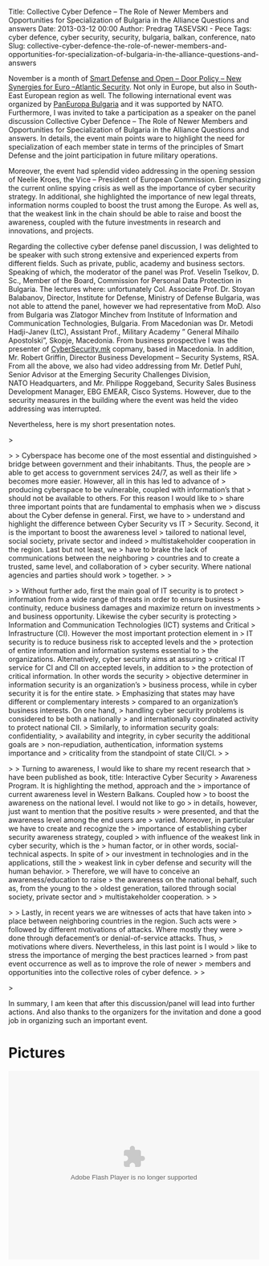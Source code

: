 Title: Collective Cyber Defence – The Role of Newer Members and Opportunities for Specialization of Bulgaria in the Alliance Questions and answers
Date: 2013-03-12 00:00
Author: Predrag TASEVSKI - Pece
Tags: cyber defence, cyber security, security, bulgaria, balkan, conference, nato
Slug: collective-cyber-defence-the-role-of-newer-members-and-opportunities-for-specialization-of-bulgaria-in-the-alliance-questions-and-answers

November is a month of [Smart Defense and Open – Door Policy – New
Synergies for Euro –Atlantic
Security](http://www.paneuropa.bg/en/news/38/PanEuropa-Bulgaria-organizes-international-conference-with-the-special-support-of-NATO "PanEuropa Bulgaria organizes international conference with the special support of NATO").
Not only in Europe, but also in South-East European region as well. The
following international event was organized
by [PanEuropa Bulgaria](http://www.paneuropa.bg/ "PanEuropa Bulgaria") and
it was supported by NATO. Furthermore, I was invited to take a
participation as a speaker on the panel discussion Collective Cyber
Defence – The Role of Newer Members and Opportunities for Specialization
of Bulgaria in the Alliance Questions and answers. In details, the event
main points ware to highlight the need for specialization of each member
state in terms of the principles of Smart Defense and the joint
participation in future military operations.

</p>

Moreover, the event had splendid video addressing in the opening session
of Neelie Kroes, the Vice – President of European Commission.
Emphasizing the current online spying crisis as well as the importance
of cyber security strategy. In additional, she highlighted the
importance of new legal threats, information norms coupled to boost the
trust among the Europe. As well as, that the weakest link in the chain
should be able to raise and boost the awareness, coupled with the future
investments in research and innovations, and projects.

</p>

Regarding the collective cyber defense panel discussion, I was delighted
to be speaker with such strong extensive and experienced experts from
different fields. Such as private, public, academy and business sectors.
Speaking of which, the moderator of the panel was Prof. Veselin Tselkov,
D. Sc., Member of the Board, Commission for Personal Data Protection in
Bulgaria. The lectures where: unfortunately Col. Associate Prof. Dr.
Stoyan Balabanov, Director, Institute for Defense, Ministry of Defense
Bulgaria, was not able to attend the panel, however we had
representative from MoD. Also from Bulgaria was Zlatogor Minchev from
Institute of Information and Communication Technologies, Bulgaria. From
Macedonian was Dr. Metodi Hadji-Janev (LtC), Assistant Prof., Military
Academy ” General Mihailo Apostolski”, Skopje, Macedonia. From business
prospective I was the presenter of
[CyberSecurity.mk](http://cybersecurity.mk "CyberSecurity.mk") copmany,
based in Macedonia. In addition, Mr. Robert Griffin, Director Business
Development – Security Systems, RSA. From all the above, we also had
video addressing from Mr. Detlef Puhl, Senior Advisor at the Emerging
Security Challenges Division, NATO Headquarters, and Mr. Philippe
Roggeband, Security Sales Business Development Manager, EBG EMEAR, Cisco
Systems. However, due to the security measures in the building where the
event was held the video addressing was interrupted.

</p>

Nevertheless, here is my short presentation notes.

</p>
<p>
> </p>
>
> Cyberspace has become one of the most essential and distinguished
> bridge between government and their inhabitants. Thus, the people are
> able to get access to government services 24/7, as well as their life
> becomes more easier. However, all in this has led to advance of
> producing cyberspace to be vulnerable, coupled with information’s that
> should not be available to others. For this reason I would like to
> share three important points that are fundamental to emphasis when we
> discuss about the Cyber defense in general. First, we have to
> understand and highlight the difference between Cyber Security vs IT
> Security. Second, it is the important to boost the awareness level
> tailored to national level, social society, private sector and indeed
> multistakeholder cooperation in the region. Last but not least, we
> have to brake the lack of communications between the neighboring
> countries and to create a trusted, same level, and collaboration of
> cyber security. Where national agencies and parties should work
> together.
>
> </p>
>
> Without further ado, first the main goal of IT security is to protect
> information from a wide range of threats in order to ensure business
> continuity, reduce business damages and maximize return on investments
> and business opportunity. Likewise the cyber security is protecting
> Information and Communication Technologies (ICT) systems and Critical
> Infrastructure (CI). However the most important protection element in
> IT security is to reduce business risk to accepted levels and the
> protection of entire information and information systems essential to
> the organizations. Alternatively, cyber security aims at assuring
> critical IT service for CI and CII on accepted levels, in addition to
> the protection of critical information. In other words the security
> objective determiner in information security is an organization’s
> business process, while in cyber security it is for the entire state.
> Emphasizing that states may have different or complementary interests
> compared to an organization’s business interests. On one hand,
> handling cyber security problems is considered to be both a nationally
> and internationally coordinated activity to protect national CII.
> Similarly, to information security goals: confidentiality,
> availability and integrity, in cyber security the additional goals are
> non-repudiation, authentication, information systems importance and
> criticality from the standpoint of state CII/CI.
>
> </p>
>
> Turning to awareness, I would like to share my recent research that
> have been published as book, title: Interactive Cyber Security
> Awareness Program. It is highlighting the method, approach and the
> importance of current awareness level in Western Balkans. Coupled how
> to boost the awareness on the national level. I would not like to go
> in details, however, just want to mention that the positive results
> were presented, and that the awareness level among the end users are
> varied. Moreover, in particular we have to create and recognize the
> importance of establishing cyber security awareness strategy, coupled
> with influence of the weakest link in cyber security, which is the
> human factor, or in other words, social-technical aspects. In spite of
> our investment in technologies and in the applications, still the
> weakest link in cyber defense and security will the human behavior.
> Therefore, we will have to conceive an awareness/education to raise
> the awareness on the national behalf, such as, from the young to the
> oldest generation, tailored through social society, private sector and
> multistakeholder cooperation.
>
> </p>
>
> Lastly, in recent years we are witnesses of acts that have taken into
> place between neighboring countries in the region. Such acts were
> followed by different motivations of attacks. Where mostly they were
> done through defacement’s or denial-of-service attacks. Thus,
> motivations where divers. Nevertheless, in this last point is I would
> like to stress the importance of merging the best practices learned
> from past event occurrence as well as to improve the role of newer
> members and opportunities into the collective roles of cyber defence.
>
> </p>
> <p>

</p>

In summary, I am keen that after this discussion/panel will lead into
further actions. And also thanks to the organizers for the invitation
and done a good job in organizing such an important event.


Pictures
========
<object width="500" height="375"> <param name="flashvars" value="offsite=true&lang=en-us&page_show_url=%2Fphotos%2F29569957%40N00%2Fsets%2F72157646785203333%2Fshow%2F&page_show_back_url=%2Fphotos%2F29569957%40N00%2Fsets%2F72157646785203333%2F&set_id=72157646785203333&jump_to="></param> <param name="movie" value="https://www.flickr.com/apps/slideshow/show.swf?v=1811922554"></param> <param name="allowFullScreen" value="true"></param><embed type="application/x-shockwave-flash" src="https://www.flickr.com/apps/slideshow/show.swf?v=1811922554" allowFullScreen="true" flashvars="offsite=true&lang=en-us&page_show_url=%2Fphotos%2F29569957%40N00%2Fsets%2F72157646785203333%2Fshow%2F&page_show_back_url=%2Fphotos%2F29569957%40N00%2Fsets%2F72157646785203333%2F&set_id=72157646785203333&jump_to=" width="500" height="375"></embed></object>
